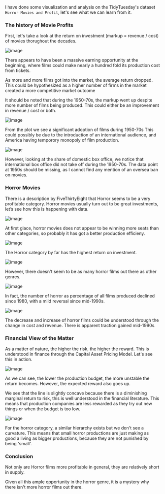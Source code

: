 I have done some visualization and analysis on the TidyTuesday's dataset `Horror Movies and Profit`, let's see what we can learn from it.

### The history of Movie Profits

First, let's take a look at the return on investment (markup = revenue / cost) of movies thorughout the decades.

![image](https://user-images.githubusercontent.com/12572058/187069111-20ce66da-4f40-42f5-8735-b61c658ae318.png)

There appears to have been a massive earning opportunity at the beginning, where films could make nearly a hundred fold its production cost from tickets.

As more and more films got into the market, the average return dropped. This could be hypothesized as a higher number of firms in the market created a more competitive market outcome

It should be noted that during the 1950-70s, the markup went up despite more number of films being produced. This could either be an improvement in revenue / cost or both. 

![image](https://user-images.githubusercontent.com/12572058/187072185-9fc5fefc-4556-41f4-86be-f170bd230bd1.png)

From the plot we see a significant adoption of films during 1950-70s This could possibly be due to the introduction of an international audience, and America having temporory monopoly of film production.

![image](https://user-images.githubusercontent.com/12572058/187070612-743bb611-5d06-4d47-b9b7-958bca71baaa.png)

However, looking at the share of domestic box office, we notice that international box office did not take off during the 1950-70s. The data point at 1950s should be missing, as I cannot find any mention of an oversea ban on movies.

### Horror Movies

There is a description by FiveThirtyEight that Horror seems to be a very profitable category.
Horror movies usually turn out to be great investments, let’s see how this is happening with data.

![image](https://user-images.githubusercontent.com/12572058/187070735-dddd25ce-108a-4c48-8ff8-d72f1bf73858.png)

At first glace, horror movies does not appear to be winning more seats than other categories, so probably it has got a better production efficieny.

![image](https://user-images.githubusercontent.com/12572058/187071637-4bc06175-1ad0-4b80-9e84-10ec1f267b4d.png)

The Horror category by far has the highest return on investment.

![image](https://user-images.githubusercontent.com/12572058/187071592-f5f7edf0-1a13-429a-8b90-e615a0eb6bcc.png)

However, there doesn't seem to be as many horror films out there as other genres.

![image](https://user-images.githubusercontent.com/12572058/187071596-edc9214e-e3b8-4ff6-bbde-53debbc860d4.png)

In fact, the number of horror as percentage of all films produced declined since 1980, with a mild reversal since mid-1990s.

![image](https://user-images.githubusercontent.com/12572058/187073022-be8c6064-2b57-4a3f-b4c0-108da084d4ea.png)

The decrease and increase of horror films could be understood through the change in cost and revenue. There is apparent traction gained mid-1990s.

### Financial View of the Matter

As a matter of nature, the higher the risk, the higher the reward. This is understood in finance through the Capital Asset Pricing Model. Let's see this in action.

![image](https://user-images.githubusercontent.com/12572058/187072295-e894735f-8547-4f0e-84bd-c87cc45ff0c0.png)

As we can see, the lower the production budget, the more unstable the return becomes. However, the expected reward also goes up.

We see that the line is slightly concave because there is a diminishing marginal return to risk, this is well understood in the financial literature. This means that production companies are less rewarded as they try out new things or when the budget is too low.

![image](https://user-images.githubusercontent.com/12572058/187072303-f2585877-81e2-4548-82fc-060a71c09b81.png)

For the horror category, a similar hierarchy exists but we don't see a curvature. This means that small horror productions are just making as good a living as bigger productions, because they are not punished by being 'small'.

### Conclusion

Not only are Horror films more profitable in general, they are relatively short in supply.

Given all this ample opportunity in the horror genre, it is a mystery why there isn't more horror films out there.
